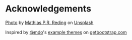 # Acknowledgements

[Photo](/assets/images/united-nations-flags.jpg) by [Mathias P.R. Reding](https://unsplash.com/@matreding?utm_source=unsplash&utm_medium=referral&utm_content=creditCopyText) on [Unsplash](https://unsplash.com/s/photos/united-nations?utm_source=unsplash&utm_medium=referral&utm_content=creditCopyText)

Inspired by [@mdo](https://twitter.com/mdo)'s [example themes](https://getbootstrap.com/docs/4.1/examples/cover/) on [getbootstrap.com](https://getbootstrap.com)
